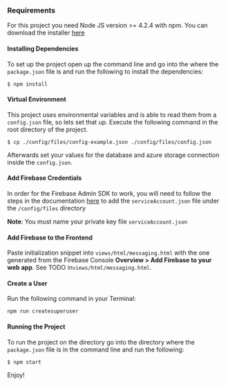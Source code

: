 ### Requirements

For this project you need Node JS version >= 4.2.4 with npm. You can download the installer
[here](https://nodejs.org/en/)

#### Installing Dependencies

To set up the project open up the command line and go into the where the `package.json` file
is and run the following to install the dependencies:

```
$ npm install
```

#### Virtual Environment

This project uses environmental variables and is able to read them from a `config.json` file,
so lets set that up. Execute the following command in the root directory of the project.

```
$ cp ./config/files/config-example.json ./config/files/config.json
```

Afterwards set your values for the database and azure storage connection inside the `config.json`.

#### Add Firebase Credentials

In order for the Firebase Admin SDK to work, you will need to follow the steps in
the documentation [here](https://firebase.google.com/docs/admin/setup#add_firebase_to_your_app)
to add the `serviceAccount.json` file under the `/config/files` directory

**Note**: You must name your private key file `serviceAccount.json`

#### Add Firebase to the Frontend

Paste initialization snippet into `views/html/messaging.html` with the one generated from
the Firebase Console **Overview > Add Firebase to your web app**.
See TODO in`views/html/messaging.html`.

#### Create a User

Run the following command in your Terminal:

```
npm run createsuperuser
```

#### Running the Project

To run the project on the directory go into the directory where the `package.json` file is in the
command line and run the following:

```
$ npm start
```

Enjoy!
